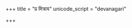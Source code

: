 +++
title = "प्र मित्राय"
unicode_script = "devanagari"

+++
<div class="js_include" url="/vedAH_sAma/paravastu-saama/devaH/AdityaH/pra-mitrAya/"  newLevelForH1="1" includeTitle="true"> </div>